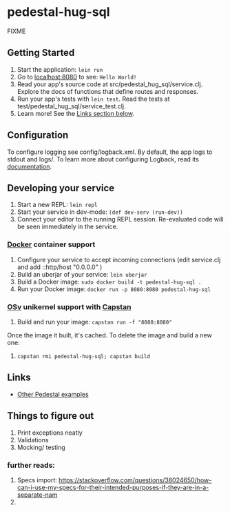 # pedestal-hug-sql

FIXME

## Getting Started

1. Start the application: `lein run`
2. Go to [localhost:8080](http://localhost:8080/) to see: `Hello World!`
3. Read your app's source code at src/pedestal_hug_sql/service.clj. Explore the docs of functions
   that define routes and responses.
4. Run your app's tests with `lein test`. Read the tests at test/pedestal_hug_sql/service_test.clj.
5. Learn more! See the [Links section below](#links).


## Configuration

To configure logging see config/logback.xml. By default, the app logs to stdout and logs/.
To learn more about configuring Logback, read its [documentation](http://logback.qos.ch/documentation.html).


## Developing your service

1. Start a new REPL: `lein repl`
2. Start your service in dev-mode: `(def dev-serv (run-dev))`
3. Connect your editor to the running REPL session.
   Re-evaluated code will be seen immediately in the service.

### [Docker](https://www.docker.com/) container support

1. Configure your service to accept incoming connections (edit service.clj and add  ::http/host "0.0.0.0" )
2. Build an uberjar of your service: `lein uberjar`
3. Build a Docker image: `sudo docker build -t pedestal-hug-sql .`
4. Run your Docker image: `docker run -p 8080:8080 pedestal-hug-sql`

### [OSv](http://osv.io/) unikernel support with [Capstan](http://osv.io/capstan/)

1. Build and run your image: `capstan run -f "8080:8080"`

Once the image it built, it's cached.  To delete the image and build a new one:

1. `capstan rmi pedestal-hug-sql; capstan build`


## Links
* [Other Pedestal examples](http://pedestal.io/samples)

## Things to figure out
1. Print exceptions neatly
2. Validations
3. Mocking/ testing

### further reads:
1. Specs import: https://stackoverflow.com/questions/38024650/how-can-i-use-my-specs-for-their-intended-purposes-if-they-are-in-a-separate-nam
2. 